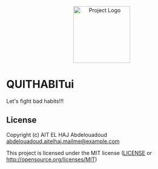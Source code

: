 
<div align="center">
  <img src="https://github.com/user-attachments/assets/0295c72f-0483-4d92-9a55-a0e5e661f3fe" alt="Project Logo" width="150" height="150">
</div>

#     QUITHABITui

Let's fight bad habits!!!

## License

Copyright (c) AIT EL HAJ Abdelouadoud <abdelouadoud.aitelhaj.mailme@example.com>

This project is licensed under the MIT license ([LICENSE] or <http://opensource.org/licenses/MIT>)

[LICENSE]: ./LICENSE
